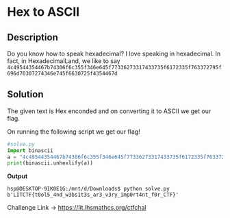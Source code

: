 # Hex to ASCII

## Description

Do you know how to speak hexadecimal? I love speaking in hexadecimal. In fact, in HexadecimalLand, we like to say
`4c49544354467b74306f6c355f346e645f77336273317433735f6172335f763372795f696d70307274346e745f6630725f4354467d`

## Solution
The given text is Hex enconded and on converting it to ASCII we get our flag.

On running the following script we get our flag!
```python
#solve.py
import binascii
a = "4c49544354467b74306f6c355f346e645f77336273317433735f6172335f763372795f696d70307274346e745f6630725f4354467d"
print(binascii.unhexlify(a))
```
**Output**
```console
hsp@DESKTOP-9IK0E1G:/mnt/d/Downloads$ python solve.py
b'LITCTF{t0ol5_4nd_w3bs1t3s_ar3_v3ry_imp0rt4nt_f0r_CTF}'
```

Challenge Link -> https://lit.lhsmathcs.org/ctfchal
